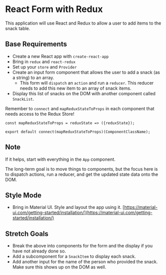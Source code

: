 # React Form with Redux

This application will use React and Redux to allow a user to add items to the snack table.

## Base Requirements

- Create a new React app with `create-react-app`
- Bring in `redux` and `react-redux`
- Set up your `store` and `Provider`
- Create an input form component that allows the user to add a snack (as a string) to an array. 
  - This form will `dispatch` an `action` and run a `reducer`. This reducer needs to add this new item to an array of snack items.
- Display this list of snacks on the DOM with another component called `SnackList`.

Remember to `connect` and `mapReduxStateToProps` in each component that needs access to the Redux Store! 

```
const mapReduxStateToProps = reduxState => ({reduxState});

export default connect(mapReduxStateToProps)(ComponentClassName);
```

## Note

If it helps, start with everything in the `App` component.

The long-term goal is to move things to components, but the focus here is to dispatch actions, run a reducer, and get the updated state data onto the DOM.


## Style Mode

- Bring in Material UI. Style and layout the app using it. [https://material-ui.com/getting-started/installation/](https://material-ui.com/getting-started/installation/)

## Stretch Goals

- Break the above into components for the form and the display if you have not already done so.
- Add a subcomponent for a `SnackItem` to display each snack.
- Add another input for the name of the person who provided the snack. Make sure this shows up on the DOM as well.
